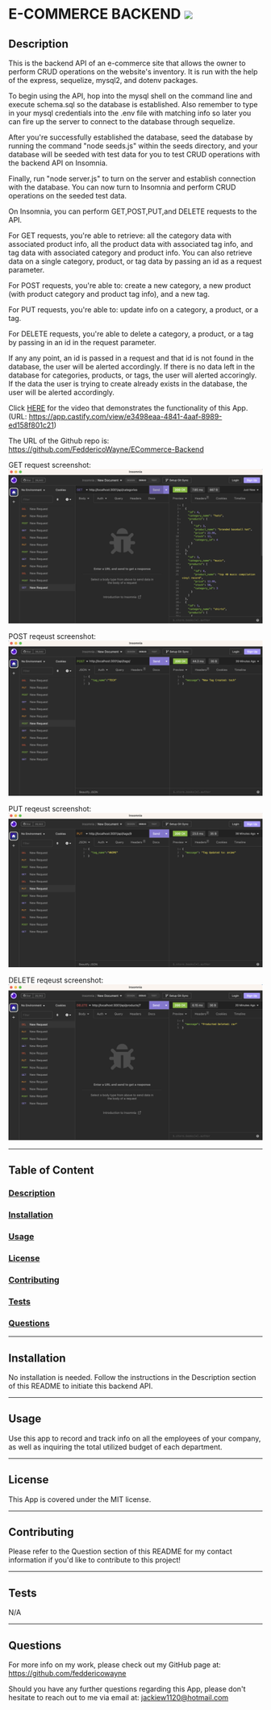 # E-COMMERCE BACKEND <img src="https://img.shields.io/badge/license-MIT-yellow?style=plastic">

  ## <a id="Description">Description</a> 

  This is the backend API of an e-commerce site that allows the owner to perform CRUD operations on the website's inventory. It is run with the help of the express, sequelize, mysql2, and dotenv packages.

  To begin using the API, hop into the mysql shell on the command line and execute schema.sql so the database is established. Also remember to type in your mysql credentials into the .env file with matching info so later you can fire up the server to connect to the database through sequelize.

  After you're successfully established the database, seed the database by running the command "node seeds.js" within the seeds directory, and your database will be seeded with test data for you to test CRUD operations with the backend API on Insomnia. 

  Finally, run "node server.js" to turn on the server and establish connection with the database. 
  You can now turn to Insomnia and perform CRUD operations on the seeded test data.

  On Insomnia, you can perform GET,POST,PUT,and DELETE requests to the API.

  For GET requests, you're able to retrieve: all the category data with associated product info, all the product data with associated tag info, and tag data with associated category and product info. You can also retrieve data on a single category, product, or tag data by passing an id as a request parameter.
  
  For POST requests, you're able to: create a new category, a new product (with product category and product tag info), and a new tag. 

  For PUT requests, you're able to: update info on a category, a product, or a tag.

  For DELETE requests, you're able to delete a category, a product, or a tag by passing in an id in the request parameter.

  If any any point, an id is passed in a request and that id is not found in the database, the user will be alerted accordingly. If there is no data left in the database for categories, products, or tags, the user will alerted accoringly. If the data the user is trying to create already exists in the database, the user will be alerted accordingly. 

  Click <a href="https://app.castify.com/view/e3498eaa-4841-4aaf-8989-ed158f801c21" target="_blank">HERE</a> for the video that demonstrates the functionality of this App. 
  (URL: https://app.castify.com/view/e3498eaa-4841-4aaf-8989-ed158f801c21)

  The URL of the Github repo is: https://github.com/FeddericoWayne/ECommerce-Backend

  
  GET request screenshot:
  <img src="./assets/images/GET-request-screenshot.png">

  POST reqeust screenshot:
  <img src="./assets/images/POST-request-screenshot.png">

  PUT reqeust screenshot:
  <img src="./assets/images/PUT-request-screenshot.png">

  DELETE reqeust screenshot:
  <img src="./assets/images/DELETE-request-screenshot.png">


***

  ## Table of Content

  ### [Description](#Description)
  ### [Installation](#Installation)
  ### [Usage](#Usage)
  ### [License](#License)
  ### [Contributing](#Contributing)
  ### [Tests](#Tests)
  ### [Questions](#Questions)

***

  ## <a id="Installation">Installation</a>

  No installation is needed. Follow the instructions in the Description section of this README to initiate this backend API.

***

  ## <a id="Usage">Usage</a>

  Use this app to record and track info on all the employees of your company, as well as inquiring the total utilized budget of each department.

***

  ## <a id="License">License</a>
  
  This App is covered under the MIT license.

  
***

  ## <a id="Contributing">Contributing</a>

  Please refer to the Question section of this README for my contact information if you'd like to contribute to this project!

***

  ## <a id="Tests">Tests</a>

  N/A
  

***

  ## <a id="Questions">Questions</a>

  For more info on my work, please check out my GitHub page at: https://github.com/feddericowayne
  
  Should you have any further questions regarding this App, please don't hesitate to reach out to me via email at: <a href="mailto:jackiew1120@hotmail.com">jackiew1120@hotmail.com</a>

  